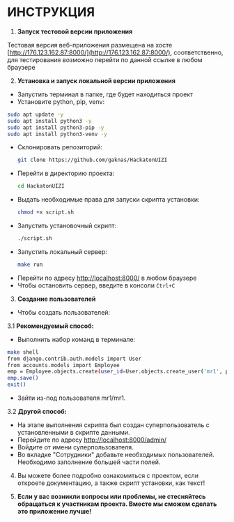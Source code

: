 # ИНСТРУКЦИЯ

1. **Запуск тестовой версии приложения**

Тестовая версия веб-приложения размещена на хосте [http://176.123.162.87:8000/](http://176.123.162.87:8000/),
соответственно, для тестирования возможно перейти по данной ссылке в любом браузере

2. **Установка и запуск локальной версии приложения**
- Запустить терминал в папке, где будет находиться проект
- Установите python, pip, venv:
```bash
sudo apt update -y
sudo apt install python3 -y
sudo apt install python3-pip -y
sudo apt install python3-venv -y
```
  
- Склонировать репозиторий:
  ```bash
  git clone https://github.com/gaknas/HackatonUIZI
  ```
- Перейти в директорию проекта:
  ```bash
  cd HackatonUIZI
  ```
- Выдать необходимые права для запуски скрипта установки: 
  ```bash
  chmod +x script.sh
  ```
- Запустить установочный скрипт:
  ```bash
  ./script.sh
  ```
- Запустить локальный сервер:
  ```bash
  make run
  ```
- Перейти по адресу [http://localhost:8000/](http://localhost:8000/) в любом браузере
- Чтобы остановить сервер, введите в консоли `Ctrl+C`

3. **Создание пользователей**
- Чтобы создать пользователей:


3.1 **Рекомендуемый способ:**
- Выполнить набор команд в терминале:
```bash
make shell
from django.contrib.auth.models import User
from accounts.models import Employee
emp = Employee.objects.create(user_id=User.objects.create_user('mr1', password='mr1').pk, role=3)
emp.save()
exit()
```

- Зайти из-под пользователя mr1/mr1.


3.2 **Другой способ:**
- На этапе выполнения скрипта был создан суперпользователь с установленными в скрипте данными.
- Перейдите по адресу [http://localhost:8000/admin/](http://localhost:8000/admin/)
- Войдите от имени суперпользователя.
- Во вкладке "Сотрудники" добавьте необходимых пользователей. Необходимо заполнение большей части полей.

4. Вы можете более подробно ознакомиться с проектом, если откроете документацию, а также скрипт установки, как текст!
  
5. **Если у вас возникли вопросы или проблемы, не стесняйтесь обращаться к участникам проекта. Вместе мы сможем сделать это приложение лучше!**
